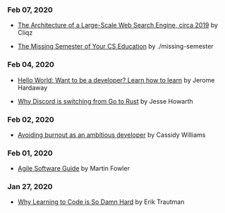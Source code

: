 ### Feb 07, 2020
- [The Architecture of a Large-Scale Web Search Engine, circa 2019](https://0x65.dev/blog/2019-12-14/the-architecture-of-a-large-scale-web-search-engine-circa-2019.html) by Cliqz

- [The Missing Semester of Your CS Education](https://missing.csail.mit.edu) by ./missing-semester

### Feb 04, 2020
- [Hello World: Want to be a developer? Learn how to learn](https://stackoverflow.blog/2020/01/11/hello-world-want-to-be-a-developer-learn-how-to-learn/) by Jerome Hardaway

- [Why Discord is switching from Go to Rust](https://blog.discordapp.com/why-discord-is-switching-from-go-to-rust-a190bbca2b1f) by Jesse Howarth

### Feb 02, 2020
- [Avoiding burnout as an ambitious developer](https://stackoverflow.blog/2020/01/13/avoiding-burnout-as-an-ambitious-developer/) by Cassidy Williams

### Feb 01, 2020
- [Agile Software Guide](https://martinfowler.com/agile.html) by Martin Fowler

### Jan 27, 2020
- [Why Learning to Code is So Damn Hard](https://www.thinkful.com/blog/why-learning-to-code-is-so-damn-hard/) by Erik Trautman
